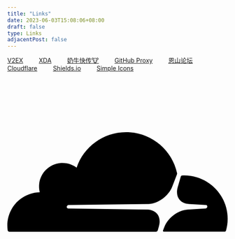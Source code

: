 ```yaml
---
title: "Links"
date: 2023-06-03T15:08:06+08:00
draft: false
type: Links
adjacentPost: false
---
```


[V2EX](https://v2ex.com/) &emsp;&emsp; [XDA](https://forum.xda-developers.com/) &emsp;&emsp; [奶牛快传🐮](https://ibelife.cowtransfer.com/) &emsp;&emsp; [GitHub Proxy](https://ghproxy.com/) &emsp;&emsp; [恩山论坛](https://www.right.com.cn/) &emsp;&emsp; [Cloudflare](https://www.cloudflare-cn.com/) &emsp;&emsp; [Shields.io](https://shields.io/) &emsp;&emsp; [Simple Icons](https://simpleicons.org/)
<svg role="img" viewBox="0 0 24 24" xmlns="http://www.w3.org/2000/svg"><title>Cloudflare</title><path d="M16.5088 16.8447c.1475-.5068.0908-.9707-.1553-1.3154-.2246-.3164-.6045-.499-1.0615-.5205l-8.6592-.1123a.1559.1559 0 0 1-.1333-.0713c-.0283-.042-.0351-.0986-.021-.1553.0278-.084.1123-.1484.2036-.1562l8.7359-.1123c1.0351-.0489 2.1601-.8868 2.5537-1.9136l.499-1.3013c.0215-.0561.0293-.1128.0147-.168-.5625-2.5463-2.835-4.4453-5.5499-4.4453-2.5039 0-4.6284 1.6177-5.3876 3.8614-.4927-.3658-1.1187-.5625-1.794-.499-1.2026.119-2.1665 1.083-2.2861 2.2856-.0283.31-.0069.6128.0635.894C1.5683 13.171 0 14.7754 0 16.752c0 .1748.0142.3515.0352.5273.0141.083.0844.1475.1689.1475h15.9814c.0909 0 .1758-.0645.2032-.1553l.12-.4268zm2.7568-5.5634c-.0771 0-.1611 0-.2383.0112-.0566 0-.1054.0415-.127.0976l-.3378 1.1744c-.1475.5068-.0918.9707.1543 1.3164.2256.3164.6055.498 1.0625.5195l1.8437.1133c.0557 0 .1055.0263.1329.0703.0283.043.0351.1074.0214.1562-.0283.084-.1132.1485-.204.1553l-1.921.1123c-1.041.0488-2.1582.8867-2.5527 1.914l-.1406.3585c-.0283.0713.0215.1416.0986.1416h6.5977c.0771 0 .1474-.0489.169-.126.1122-.4082.1757-.837.1757-1.2803 0-2.6025-2.125-4.727-4.7344-4.727"/></svg>